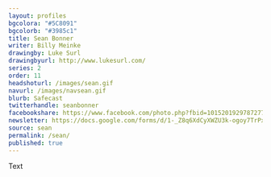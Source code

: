 ```yaml
---
layout: profiles
bgcolora: "#5C8091"
bgcolorb: "#3985c1"
title: Sean Bonner
writer: Billy Meinke
drawingby: Luke Surl
drawingbyurl: http://www.lukesurl.com/
series: 2
order: 11
headshoturl: /images/sean.gif
navurl: /images/navsean.gif
blurb: Safecast
twitterhandle: seanbonner
facebookshare: https://www.facebook.com/photo.php?fbid=10152019297872777
newsletter: https://docs.google.com/forms/d/1-_Z8q6XdCyXWZU3k-ogoy7TrPxhSN7nYHPvjj0MwogA/viewform?entry.239708838=Team+Open+-+Thomas&entry.1860916380&entry.1017428125&entry.1257771276
source: sean
permalink: /sean/
published: true
---
```


Text